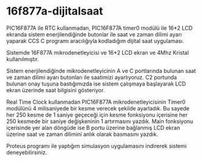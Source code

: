 # 16f877a-dijitalsaat
PIC16F877A ile RTC kullanmadan, PIC16F877A timer0 modülü ile 16*2 LCD ekranda sistem enerjilendiğinde butonlar ile saat ve zaman dilimi ayarı yaparak CCS C programı aracılığıyla kodladığım dijital saat uygulaması.

Sistemde 16F877A mikrodenetleyicisi ve 16*2 LCD ekran ve 4Mhz Kristal kullanılmıştır.

Sistem enerjilendiğinde mikrodenetleyicinin A ve C portlarında bulunan saat ve zaman dilimi ayarı butonları ile saatimizi ayarlıyoruz. 
C2 portunda bulunan onay tuşuna bastığımızda ise  sistem çalışmaya başlayarak LCD ekran üzerinde saat bilgisini gösteriyor.

Real Time Clock kullanmadan PIC16F877A mikrodenetleyicisinin Timer0 modülünü  4 milisaniyede bir kesme verecek şekilde ayarladık. Bu sayede  her 250 kesme de 1 saniye geçeceği için kesme fonksiyonu içerisine her 250 kesmede bir saniye değişkeninin 1 artırmasını yazdık. Main fonksiyonu içerisinde yer alan döngüde ise B portu üzerine bağlanmış LCD ekran üzerine saat ve zaman dilimini anlık olarak basmasını yazdık. 

Proteus programı ile yaptığım simulasyon uygulamasını indirerek sistemi deneyebilirsiniz.
